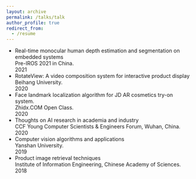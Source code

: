 ```yaml
---
layout: archive
permalink: /talks/talk
author_profile: true
redirect_from:
  - /resume
---
```

* Real-time monocular human depth estimation and segmentation on embedded systems  
 Pre-IROS 2021 in China.  
2021
* RotateView: A video composition system for interactive product display  
 Beihang University.  
2020 
* Face landmark localization algorithm for JD AR cosmetics try-on system.   
 Zhidx.COM Open Class.  
2020   
* Thoughts on AI research in academia and industry  
CCF Young Computer Scientists & Engineers Forum, Wuhan, China.   
2020    
* Computer vision algorithms and applications  
  Yanshan University.   
 2019   
* Product image retrieval techniques  
 Institute of Information Engineering, Chinese Academy of Sciences.  
2018
